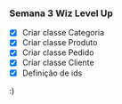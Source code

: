 ### Semana 3 Wiz Level Up

- [x] Criar classe Categoria
- [x] Criar classe Produto
- [x] Criar classe Pedido
- [x] Criar classe Cliente
- [x] Definição de ids

:)
